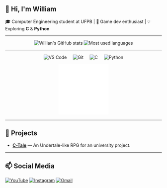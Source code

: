 ## 🤠 Hi, I'm William

🎓 Computer Engineering student at UFPB | 👾 Game dev enthusiast | 💡 Exploring **C** & **Python**

---

<div align="center">
  <img height="160" src="https://github-readme-stats.vercel.app/api?username=williamdants62&include_all_commits=true&show_icons=true&theme=dark&v=20250928T231304Z" alt="Willian's GitHub stats" />
  <img height="160" src="https://github-readme-stats.vercel.app/api/top-langs/?username=williamdants62&layout=compact&theme=dark&v=20250928T231304Z" alt="Most used languages" />
</div>

---

<p align="center">
  <img alt="VS Code" height="40" src="https://cdn.jsdelivr.net/gh/devicons/devicon@latest/icons/vscode/vscode-original.svg" />
  &nbsp;&nbsp;&nbsp;
  <img alt="Git" height="40" src="https://cdn.jsdelivr.net/gh/devicons/devicon@latest/icons/git/git-original.svg"/>
  &nbsp;&nbsp;&nbsp;
  <img alt="C" height="40" src="https://cdn.jsdelivr.net/gh/devicons/devicon@latest/icons/c/c-original.svg"/>
  &nbsp;&nbsp;&nbsp;
  <img alt="Python" height="40" src="https://cdn.jsdelivr.net/gh/devicons/devicon@latest/icons/python/python-original.svg"/>
</p>

<p align="center">
  <img src="assets/bila-head-png.gif" />
</p>

---

## 🚀 Projects
- **[C-Tale](https://github.com/danilocb21/projeto-rpg)** — An Undertale-like RPG for an university project.

---

## 📫 Social Media
[![YouTube](https://img.shields.io/badge/YouTube-FF0000?style=for-the-badge&logo=youtube&logoColor=white)](https://www.youtube.com/@ElBila69)
[![Instagram](https://img.shields.io/badge/-Instagram-%23E4405F?style=for-the-badge&logo=instagram&logoColor=white)](https://instagram.com/williamdants06)
[![Gmail](https://img.shields.io/badge/-Gmail-%23333?style=for-the-badge&logo=gmail&logoColor=white)](mailto:william.dantas@academico.ufpb.br)
